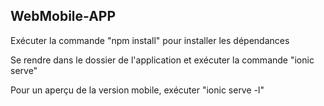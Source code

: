 WebMobile-APP
--------------------------
Exécuter la commande "npm install" pour installer les dépendances

Se rendre dans le dossier de l'application et exécuter la commande "ionic serve"

Pour un aperçu de la version mobile, exécuter "ionic serve -l"
